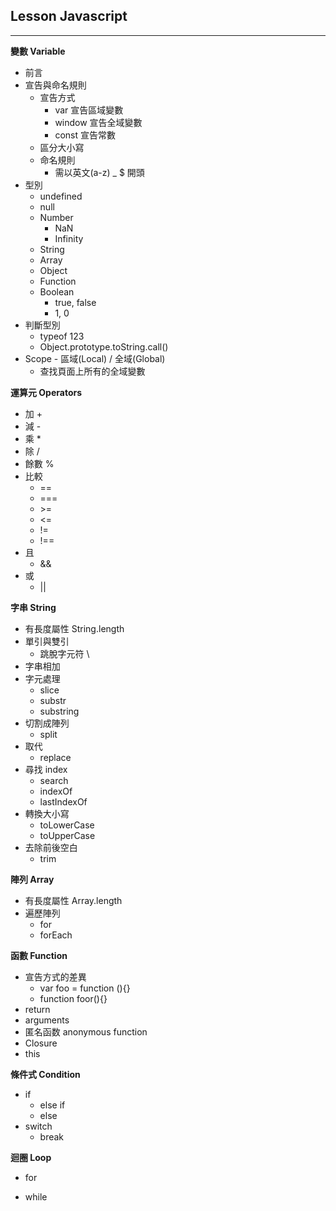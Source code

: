 ## Lesson Javascript
---

**變數 Variable**

  - 前言
  - 宣告與命名規則
    - 宣告方式
      - var 宣告區域變數
      - window 宣告全域變數
      - const 宣告常數
    - 區分大小寫
    - 命名規則
      - 需以英文(a-z) _ $ 開頭
  - 型別
    - undefined
    - null
    - Number
        - NaN
        - Infinity
    - String
    - Array
    - Object
    - Function
    - Boolean
      - true, false
      - 1, 0
  - 判斷型別
      - typeof  123
      - Object.prototype.toString.call()
  - Scope - 區域(Local) / 全域(Global)
    - 查找頁面上所有的全域變數

**運算元 Operators**

  - 加 +
  - 減 -
  - 乘 *
  - 除 /
  - 餘數 %
  - 比較
    - ==
    - ===
    - \>=
    - <=
    - !=
    - !==
  - 且
    - &&
  - 或
    - ||

**字串 String**

  - 有長度屬性 String.length
  - 單引與雙引
    - 跳脫字元符 \
  - 字串相加
  - 字元處理
    - slice
    - substr
    - substring
  - 切割成陣列
    - split
  - 取代
    - replace
  - 尋找 index
    - search
    - indexOf
    - lastIndexOf
  - 轉換大小寫
    - toLowerCase
    - toUpperCase
  - 去除前後空白
    - trim

**陣列 Array**

  - 有長度屬性 Array.length
  - 遍歷陣列
    - for
    - forEach

**函數 Function**

  - 宣告方式的差異
    - var foo = function (){}
    - function foor(){}
  - return
  - arguments
  - 匿名函数 anonymous function
  - Closure
  - this

**條件式 Condition**

  - if
    - else if
    - else
  - switch
    - break

**迴圈 Loop**

  - for

  - while

